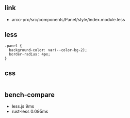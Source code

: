 
## link

* arco-pro/src/components/Panel/style/index.module.less

## less

```less
.panel {
  background-color: var(--color-bg-2);
  border-radius: 4px;
}
```



## css

```css

```

## bench-compare

* less.js 9ms
* rust-less 0.095ms